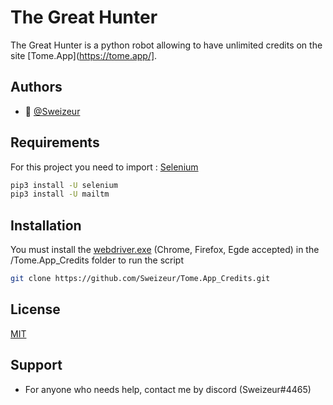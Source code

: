 
# The Great Hunter

The Great Hunter is a python robot allowing to have unlimited credits on the site [Tome.App](https://tome.app/].




## Authors

- 👤 [@Sweizeur](https://github.com/sweizeur)


## Requirements

For this project you need to import : [Selenium](https://github.com/SeleniumHQ/selenium)

```bash
pip3 install -U selenium
pip3 install -U mailtm
```
## Installation

You must install the [webdriver.exe](https://selenium-python.readthedocs.io/installation.html) (Chrome, Firefox, Egde accepted) in the /Tome.App_Credits folder to run the script

```bash
git clone https://github.com/Sweizeur/Tome.App_Credits.git
```

## License

[MIT](https://choosealicense.com/licenses/mit/)


## Support

- For anyone who needs help, contact me by discord (Sweizeur#4465)
